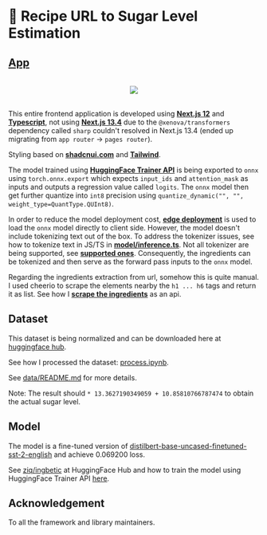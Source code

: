 # 🥪 Recipe URL to Sugar Level Estimation

## [App](https://ingbetic.vercel.app/)

<br/>

<div align="center">
    <img src="./asset/demo.gif">
</div>

<br/>

This entire frontend application is developed using **[Next.js 12](https://nextjs.org/blog/next-12)** and **[Typescript](https://www.typescriptlang.org/)**, not using **[Next.js 13.4](https://nextjs.org/blog/next-13-4)** due to the `@xenova/transformers` dependency called `sharp` couldn't resolved in Next.js 13.4 (ended up migrating from `app router` -> `pages router`).

Styling based on **[shadcnui.com](https://ui.shadcn.com/)** and **[Tailwind](https://tailwindcss.com/)**.

The model trained using [**HuggingFace Trainer API**](https://github.com/huggingface/transformers/blob/main/src/transformers/trainer.py) is being exported to `onnx` using `torch.onnx.export` which expects `input_ids` and `attention_mask` as inputs and outputs a regression value called `logits`. The `onnx` model then get further quantize into `int8` precision using `quantize_dynamic("", "", weight_type=QuantType.QUInt8)`.

In order to reduce the model deployment cost, [**edge deployment**](https://fullstackdeeplearning.com/course/2022/lecture-5-deployment/#3-move-to-the-edge) is used to load the `onnx` model directly to client side. However, the model doesn't include tokenizing text out of the box. To address the tokenizer issues, see how to tokenize text in JS/TS in [**model/inference.ts**](./app/lib/model/inference.ts). Not all tokenizer are being supported, see [**supported ones**](https://github.com/xenova/transformers.js/blob/8625f4aba35401f0231e2fa9222add4366ccd5ee/src/tokenizers.js#L3158). Consequently, the ingredients can be tokenized and then serve as the forward pass inputs to the `onnx` model.

Regarding the ingredients extraction from url, somehow this is quite manual. I used cheerio to scrape the elements nearby the `h1 ... h6` tags and return it as list. See how I [**scrape the ingredients**](/app/pages/api/index.ts) as an api.

## Dataset

This dataset is being normalized and can be downloaded here at [huggingface hub](https://huggingface.co/datasets/ziq/ingredient_to_sugar_level).

See how I processed the dataset: [process.ipynb](./data/process.ipynb).

See [data/README.md](./data/) for more details.

Note: The result should `* 13.3627190349059 + 10.85810766787474` to obtain the actual sugar level.

## Model

The model is a fine-tuned version of [distilbert-base-uncased-finetuned-sst-2-english](https://huggingface.co/distilbert-base-uncased-finetuned-sst-2-english) and achieve 0.069200 loss.

See [ziq/ingbetic](https://huggingface.co/ziq/ingbetic) at HuggingFace Hub and how to train the model using HuggingFace Trainer API [here](https://huggingface.co/ziq/ingbetic/blob/main/train.ipynb).

## Acknowledgement

To all the framework and library maintainers.
